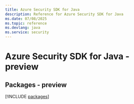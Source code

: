 ```yaml
---
title: Azure Security SDK for Java
description: Reference for Azure Security SDK for Java
ms.date: 07/08/2025
ms.topic: reference
ms.devlang: java
ms.service: security
---
```

# Azure Security SDK for Java - preview
## Packages - preview
[!INCLUDE [packages](security-index.md)]